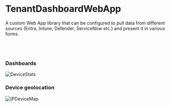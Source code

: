 # TenantDashboardWebApp
A custom Web App library that can be configured to pull data from different sources (Entra, Intune, Defender, ServiceNow etc.) and present it in various forms.
<br><br><br><br>

### Dashboards
![DeviceStats](https://github.com/AdrianbCojocaru/TenantDashboardWebApp/blob/main/screenshots/DeviceStats.png)
### Device geolocation
![IPDeviceMap](https://github.com/AdrianbCojocaru/TenantDashboardWebApp/blob/main/screenshots/DeviceMap.png)